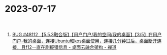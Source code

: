 # 2023-07-17

　　‍

1. [BUG #48112 【5.5.3融合版】【用户门户/我的空间/我的桌面】【3/5】在用户门户-我的桌面，连接Ubuntu和kos桌面使用，连接几分钟过后，桌面断开连接，且f12一直在刷报错信息 - 桌面云融合架构 - 禅道](http://172.16.203.12/zentao/bug-view-48112.html)

